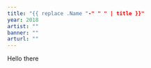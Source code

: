 ```yaml
---
title: "{{ replace .Name "-" " " | title }}"
year: 2018
artist: ""
banner: ""
arturl: ""
---
```


Hello there
